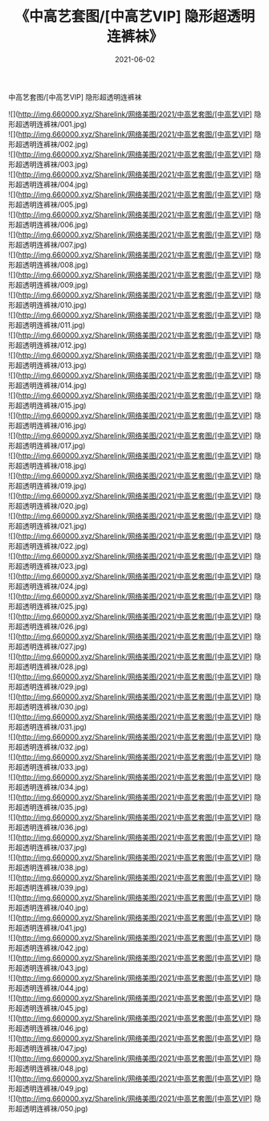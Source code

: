 ﻿---
layout: post
title:  《中高艺套图/[中高艺VIP] 隐形超透明连裤袜》
date:   2021-06-02
img: http://img.660000.xyz/Sharelink/网络美图/2021/中高艺套图/[中高艺VIP] 隐形超透明连裤袜/000.jpg
categories: [美女, 清纯, 唯美]
---

中高艺套图/[中高艺VIP] 隐形超透明连裤袜

 ![](http://img.660000.xyz/Sharelink/网络美图/2021/中高艺套图/[中高艺VIP] 隐形超透明连裤袜/001.jpg) <br>![](http://img.660000.xyz/Sharelink/网络美图/2021/中高艺套图/[中高艺VIP] 隐形超透明连裤袜/002.jpg) <br>![](http://img.660000.xyz/Sharelink/网络美图/2021/中高艺套图/[中高艺VIP] 隐形超透明连裤袜/003.jpg) <br>![](http://img.660000.xyz/Sharelink/网络美图/2021/中高艺套图/[中高艺VIP] 隐形超透明连裤袜/004.jpg) <br>![](http://img.660000.xyz/Sharelink/网络美图/2021/中高艺套图/[中高艺VIP] 隐形超透明连裤袜/005.jpg) <br>![](http://img.660000.xyz/Sharelink/网络美图/2021/中高艺套图/[中高艺VIP] 隐形超透明连裤袜/006.jpg) <br>![](http://img.660000.xyz/Sharelink/网络美图/2021/中高艺套图/[中高艺VIP] 隐形超透明连裤袜/007.jpg) <br>![](http://img.660000.xyz/Sharelink/网络美图/2021/中高艺套图/[中高艺VIP] 隐形超透明连裤袜/008.jpg) <br>![](http://img.660000.xyz/Sharelink/网络美图/2021/中高艺套图/[中高艺VIP] 隐形超透明连裤袜/009.jpg) <br>![](http://img.660000.xyz/Sharelink/网络美图/2021/中高艺套图/[中高艺VIP] 隐形超透明连裤袜/010.jpg) <br>![](http://img.660000.xyz/Sharelink/网络美图/2021/中高艺套图/[中高艺VIP] 隐形超透明连裤袜/011.jpg) <br>![](http://img.660000.xyz/Sharelink/网络美图/2021/中高艺套图/[中高艺VIP] 隐形超透明连裤袜/012.jpg) <br>![](http://img.660000.xyz/Sharelink/网络美图/2021/中高艺套图/[中高艺VIP] 隐形超透明连裤袜/013.jpg) <br>![](http://img.660000.xyz/Sharelink/网络美图/2021/中高艺套图/[中高艺VIP] 隐形超透明连裤袜/014.jpg) <br>![](http://img.660000.xyz/Sharelink/网络美图/2021/中高艺套图/[中高艺VIP] 隐形超透明连裤袜/015.jpg) <br>![](http://img.660000.xyz/Sharelink/网络美图/2021/中高艺套图/[中高艺VIP] 隐形超透明连裤袜/016.jpg) <br>![](http://img.660000.xyz/Sharelink/网络美图/2021/中高艺套图/[中高艺VIP] 隐形超透明连裤袜/017.jpg) <br>![](http://img.660000.xyz/Sharelink/网络美图/2021/中高艺套图/[中高艺VIP] 隐形超透明连裤袜/018.jpg) <br>![](http://img.660000.xyz/Sharelink/网络美图/2021/中高艺套图/[中高艺VIP] 隐形超透明连裤袜/019.jpg) <br>![](http://img.660000.xyz/Sharelink/网络美图/2021/中高艺套图/[中高艺VIP] 隐形超透明连裤袜/020.jpg) <br>![](http://img.660000.xyz/Sharelink/网络美图/2021/中高艺套图/[中高艺VIP] 隐形超透明连裤袜/021.jpg) <br>![](http://img.660000.xyz/Sharelink/网络美图/2021/中高艺套图/[中高艺VIP] 隐形超透明连裤袜/022.jpg) <br>![](http://img.660000.xyz/Sharelink/网络美图/2021/中高艺套图/[中高艺VIP] 隐形超透明连裤袜/023.jpg) <br>![](http://img.660000.xyz/Sharelink/网络美图/2021/中高艺套图/[中高艺VIP] 隐形超透明连裤袜/024.jpg) <br>![](http://img.660000.xyz/Sharelink/网络美图/2021/中高艺套图/[中高艺VIP] 隐形超透明连裤袜/025.jpg) <br>![](http://img.660000.xyz/Sharelink/网络美图/2021/中高艺套图/[中高艺VIP] 隐形超透明连裤袜/026.jpg) <br>![](http://img.660000.xyz/Sharelink/网络美图/2021/中高艺套图/[中高艺VIP] 隐形超透明连裤袜/027.jpg) <br>![](http://img.660000.xyz/Sharelink/网络美图/2021/中高艺套图/[中高艺VIP] 隐形超透明连裤袜/028.jpg) <br>![](http://img.660000.xyz/Sharelink/网络美图/2021/中高艺套图/[中高艺VIP] 隐形超透明连裤袜/029.jpg) <br>![](http://img.660000.xyz/Sharelink/网络美图/2021/中高艺套图/[中高艺VIP] 隐形超透明连裤袜/030.jpg) <br>![](http://img.660000.xyz/Sharelink/网络美图/2021/中高艺套图/[中高艺VIP] 隐形超透明连裤袜/031.jpg) <br>![](http://img.660000.xyz/Sharelink/网络美图/2021/中高艺套图/[中高艺VIP] 隐形超透明连裤袜/032.jpg) <br>![](http://img.660000.xyz/Sharelink/网络美图/2021/中高艺套图/[中高艺VIP] 隐形超透明连裤袜/033.jpg) <br>![](http://img.660000.xyz/Sharelink/网络美图/2021/中高艺套图/[中高艺VIP] 隐形超透明连裤袜/034.jpg) <br>![](http://img.660000.xyz/Sharelink/网络美图/2021/中高艺套图/[中高艺VIP] 隐形超透明连裤袜/035.jpg) <br>![](http://img.660000.xyz/Sharelink/网络美图/2021/中高艺套图/[中高艺VIP] 隐形超透明连裤袜/036.jpg) <br>![](http://img.660000.xyz/Sharelink/网络美图/2021/中高艺套图/[中高艺VIP] 隐形超透明连裤袜/037.jpg) <br>![](http://img.660000.xyz/Sharelink/网络美图/2021/中高艺套图/[中高艺VIP] 隐形超透明连裤袜/038.jpg) <br>![](http://img.660000.xyz/Sharelink/网络美图/2021/中高艺套图/[中高艺VIP] 隐形超透明连裤袜/039.jpg) <br>![](http://img.660000.xyz/Sharelink/网络美图/2021/中高艺套图/[中高艺VIP] 隐形超透明连裤袜/040.jpg) <br>![](http://img.660000.xyz/Sharelink/网络美图/2021/中高艺套图/[中高艺VIP] 隐形超透明连裤袜/041.jpg) <br>![](http://img.660000.xyz/Sharelink/网络美图/2021/中高艺套图/[中高艺VIP] 隐形超透明连裤袜/042.jpg) <br>![](http://img.660000.xyz/Sharelink/网络美图/2021/中高艺套图/[中高艺VIP] 隐形超透明连裤袜/043.jpg) <br>![](http://img.660000.xyz/Sharelink/网络美图/2021/中高艺套图/[中高艺VIP] 隐形超透明连裤袜/044.jpg) <br>![](http://img.660000.xyz/Sharelink/网络美图/2021/中高艺套图/[中高艺VIP] 隐形超透明连裤袜/045.jpg) <br>![](http://img.660000.xyz/Sharelink/网络美图/2021/中高艺套图/[中高艺VIP] 隐形超透明连裤袜/046.jpg) <br>![](http://img.660000.xyz/Sharelink/网络美图/2021/中高艺套图/[中高艺VIP] 隐形超透明连裤袜/047.jpg) <br>![](http://img.660000.xyz/Sharelink/网络美图/2021/中高艺套图/[中高艺VIP] 隐形超透明连裤袜/048.jpg) <br>![](http://img.660000.xyz/Sharelink/网络美图/2021/中高艺套图/[中高艺VIP] 隐形超透明连裤袜/049.jpg) <br>![](http://img.660000.xyz/Sharelink/网络美图/2021/中高艺套图/[中高艺VIP] 隐形超透明连裤袜/050.jpg) <br>